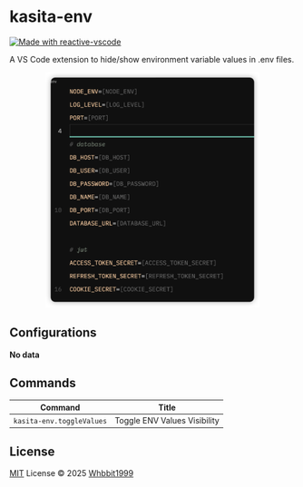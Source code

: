 # kasita-env

<a href="https://kermanx.github.io/reactive-vscode/" target="__blank"><img src="https://img.shields.io/badge/made_with-reactive--vscode-%23007ACC?style=flat&labelColor=%23229863"  alt="Made with reactive-vscode" /></a>

A VS Code extension to hide/show environment variable values in .env files.

<p align="center">
  <img src="https://raw.githubusercontent.com/Whbbit1999/kasita-env/refs/heads/main/res/kasita-env.png" width=75%>
</p>

## Configurations

<!-- configs -->

**No data**

<!-- configs -->

## Commands

<!-- commands -->

| Command                   | Title                        |
| ------------------------- | ---------------------------- |
| `kasita-env.toggleValues` | Toggle ENV Values Visibility |

<!-- commands -->

## License

[MIT](./LICENSE.md) License © 2025 [Whbbit1999](https://github.com/Whbbit1999)
